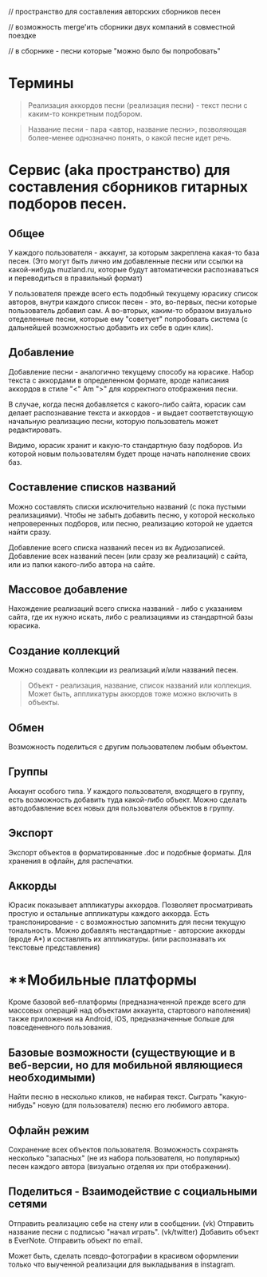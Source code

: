 // пространство для составления авторских сборников песен

// возможность merge'ить сборники двух компаний в совместной поездке

// в сборнике - песни которые "можно было бы попробовать"


**Термины**
=====
 >  Реализация аккордов песни (реализация песни) - текст песни с каким-то конкретным подбором.

 > Название песни - пара <автор, название песни>, позволяющая более-менее однозначно понять, о какой песне идет речь.



**Сервис (aka пространство) для составления сборников гитарных подборов песен.**
=====

Общее
------
У каждого пользователя - аккаунт, за которым закреплена какая-то база песен. (Это могут быть лично им добавленные песни или ссылки на какой-нибудь muzland.ru, которые будут автоматически распознаваться и переводиться в правильный формат)

У пользователя прежде всего есть подобный текущему юрасику список авторов, внутри каждого список песен - это, во-первых, песни которые пользователь добавил сам. А во-вторых, каким-то образом визуально отеделенные песни, которые ему "советует" попробовать система (с дальнейшей возможностью добавить их себе в один клик).


Добавление
------
Добавление песни - аналогично текущему способу на юрасике. Набор текста с аккордами в определенном формате, вроде написания аккордов в стиле "<" Am ">" для корректного отображения песни.

В случае, когда песня добавляется с какого-либо сайта, юрасик сам делает распознавание текста и аккордов - и выдает соответствующую начальную реализацию песни, которую пользователь может редактировать.

Видимо, юрасик хранит и какую-то стандартную базу подборов. Из которой новым пользователям будет проще начать наполнение своих баз.


Составление списков названий
------
Можно составлять списки исключительно названий (с пока пустыми реализациями).
Чтобы не забыть добавить песню, у которой несколько непроверенных подборов, или песню, реализацию которой не удается найти сразу.

Добавление всего списка названий песен из вк Аудиозаписей.
Добавление всех названий песен (или сразу же реализаций) с сайта, или из папки какого-либо автора на сайте.


Массовое добавление
------
Нахождение реализаций всего списка названий - либо с указанием сайта, где их нужно искать, либо с реализациями из стандартной базы юрасика.


Создание коллекций
------
Можно создавать коллекции из реализаций и/или названий песен.


 > Объект - реализация, название, список названий или коллекция. Может быть, аппликатуры аккордов тоже можно включить в объекты.


Обмен
------
Возможность поделиться с другим пользователем любым объектом.


Группы
------
Аккаунт особого типа. У каждого пользователя, входящего в группу, есть возможность добавить туда какой-либо объект.
Можно сделать автодобавление всех новых для пользователя объектов в группу.


Экспорт
------
Экспорт объектов в форматированные .doc и подобные форматы.
Для хранения в офлайн, для распечатки.


Аккорды
------
Юрасик показывает аппликатуры аккордов.
Позволяет просматривать простую и остальные аппликатуры каждого аккорда.
Есть транспонирование - с возможностью запомнить для песни текущую тональность.
Можно добавлять нестандартные - авторские аккорды (вроде A*) и составлять их аппликатуры. (или распознавать их текстовые представления)



**Мобильные платформы
======

Кроме базовой веб-платформы (предназначенной прежде всего для массовых операций над объектами аккаунта, стартового наполнения) также приложения на Android, iOS, предназначенные больше для повседеневного пользования.


Базовые возможности (существующие и в веб-версии, но для мобильной являющиеся необходимыми)
------
Найти песню в несколько кликов, не набирая текст.
Сыграть "какую-нибудь" новую (для пользователя) песню его любимого автора.


Офлайн режим
------
Сохранение всех объектов пользователя.
Возможность сохранять несколько "запасных" (не из набора пользователя, но популярных) песен каждого автора (визуально отделяя их при отображении).


Поделиться - Взаимодействие с социальными сетями
------
Отправить реализацию себе на стену или в сообщении. (vk)
Отправить название песни с подписью "начал играть". (vk/twitter)
Добавить объект в EverNote.
Отправить объект по email.

Может быть, сделать псевдо-фотографии в красивом оформлении только что выученной реализации для выкладывания в instagram.